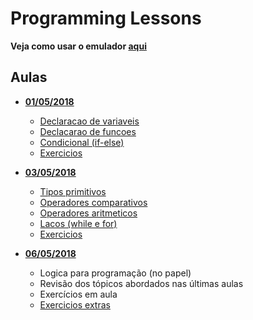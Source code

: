 # Programming Lessons

**Veja como usar o emulador [aqui](help/emulator.md)**

## Aulas

- **[01/05/2018](lessons/01-05-2018.md)**
  * [Declaracao de variaveis](lessons/01-05-2018.md#declaracao-de-variaveis)
  * [Declacarao de funcoes](lessons/01-05-2018.md#declaracao-de-funcoes)
  * [Condicional (if-else)](lessons/01-05-2018.md#condicional)
  * [Exercicios](lessons/01-05-2018.md#exercicios)


- **[03/05/2018](lessons/03-05-2018.md)**
  * [Tipos primitivos](lessons/03-05-2018.md#tipos-primitivos)
  * [Operadores comparativos](lessons/03-05-2018.md#operadores-comparativos)
  * [Operadores aritmeticos](lessons/03-05-2018.md#operadores-aritmeticos)
  * [Lacos (while e for)](lessons/03-05-2018.md#lacos-while-e-for)
  * [Exercicios](lessons/03-05-2018.md#exercicios)


- **[06/05/2018](lessons/06-05-2018.md)**
  * Logica para programação (no papel)
  * Revisão dos tópicos abordados nas últimas aulas
  * Exercícios em aula
  * [Exercicios extras](lessons/06-05-2018.md#exercicios-extras)
